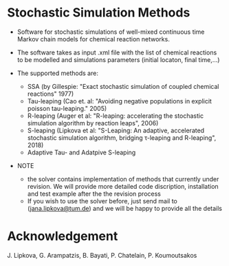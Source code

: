 # Stochastic Simulation Methods 
 * Software for stochastic simulations of well-mixed continuous time Markov chain models for chemical reaction networks.
 * The software takes as input .xml file with the list of chemical reactions to be modelled and simulations parameters (initial locaton, final time,...)
 * The supported methods are:
   * SSA (by Gillespie: "Exact stochastic simulation of coupled chemical reactions" 1977) 
   * Tau-leaping (Cao et. al: "Avoiding negative populations in explicit poisson tau-leaping." 2005)
   * R-leaping   (Auger et al: "R-leaping: accelerating the stochastic simulation algorithm by reaction leaps", 2006)
   * S-leaping   (Lipkova et al: "S-Leaping: An adaptive, accelerated stochastic simulation algorithm, bridging τ-leaping and R-leaping", 2018)
   * Adaptive Tau- and Adatpive S-leaping

* NOTE
  * the solver contains implementation of methods that currently under revision. We will provide more detailed code discription, installation and test example after the the revision process
  * If you wish to use the solver before, just send mail to (jana.lipkova@tum.de) and we will be happy to provide all the details


# Acknowledgement
J. Lipkova, G. Arampatzis, B. Bayati, P. Chatelain, P. Koumoutsakos
